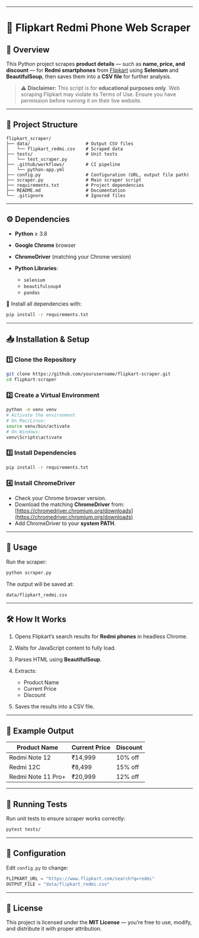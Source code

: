 
---

# 📱 Flipkart Redmi Phone Web Scraper

## 📌 Overview

This Python project scrapes **product details** — such as **name, price, and discount** — for **Redmi smartphones** from [Flipkart](https://www.flipkart.com/) using **Selenium** and **BeautifulSoup**, then saves them into a **CSV file** for further analysis.

> ⚠ **Disclaimer:** This script is for **educational purposes only**. Web scraping Flipkart may violate its Terms of Use. Ensure you have permission before running it on their live website.

---

## 📂 Project Structure

```
flipkart_scraper/
├── data/                     # Output CSV files
│   └── flipkart_redmi.csv    # Scraped data
├── tests/                    # Unit tests
│   └── test_scraper.py
├── .github/workflows/        # CI pipeline
│   └── python-app.yml
├── config.py                 # Configuration (URL, output file path)
├── scraper.py                # Main scraper script
├── requirements.txt          # Project dependencies
├── README.md                 # Documentation
└── .gitignore                # Ignored files
```

---

## ⚙ Dependencies

* **Python** ≥ 3.8
* **Google Chrome** browser
* **ChromeDriver** (matching your Chrome version)
* **Python Libraries**:

  * `selenium`
  * `beautifulsoup4`
  * `pandas`

📄 Install all dependencies with:

```bash
pip install -r requirements.txt
```

---

## 📥 Installation & Setup

### 1️⃣ Clone the Repository

```bash
git clone https://github.com/yourusername/flipkart-scraper.git
cd flipkart-scraper
```

### 2️⃣ Create a Virtual Environment

```bash
python -m venv venv
# Activate the environment
# On Mac/Linux:
source venv/bin/activate
# On Windows:
venv\Scripts\activate
```

### 3️⃣ Install Dependencies

```bash
pip install -r requirements.txt
```

### 4️⃣ Install ChromeDriver

* Check your Chrome browser version.
* Download the matching **ChromeDriver** from: [https://chromedriver.chromium.org/downloads](https://chromedriver.chromium.org/downloads)
* Add ChromeDriver to your **system PATH**.

---

## 🚀 Usage

Run the scraper:

```bash
python scraper.py
```

The output will be saved at:

```
data/flipkart_redmi.csv
```

---

## 🛠 How It Works

1. Opens Flipkart’s search results for **Redmi phones** in headless Chrome.
2. Waits for JavaScript content to fully load.
3. Parses HTML using **BeautifulSoup**.
4. Extracts:

   * Product Name
   * Current Price
   * Discount
5. Saves the results into a CSV file.

---

## 📜 Example Output

| Product Name       | Current Price | Discount |
| ------------------ | ------------- | -------- |
| Redmi Note 12      | ₹14,999       | 10% off  |
| Redmi 12C          | ₹8,499        | 15% off  |
| Redmi Note 11 Pro+ | ₹20,999       | 12% off  |

---

## 🧪 Running Tests

Run unit tests to ensure scraper works correctly:

```bash
pytest tests/
```

---

## 🔧 Configuration

Edit `config.py` to change:

```python
FLIPKART_URL = "https://www.flipkart.com/search?q=redmi"
OUTPUT_FILE = "data/flipkart_redmi.csv"
```

---

## 📄 License 

This project is licensed under the **MIT License** — you’re free to use, modify, and distribute it with proper attribution.
